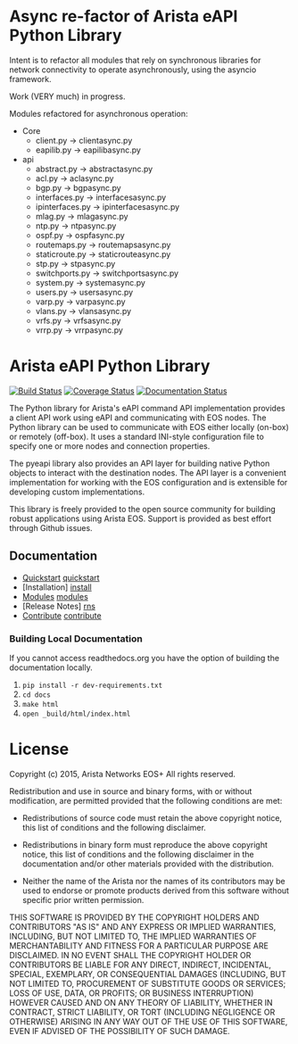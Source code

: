 # Async re-factor of Arista eAPI Python Library

Intent is to refactor all modules that rely on synchronous libraries for network connectivity to operate asynchronously, using the asyncio framework.

Work (VERY much) in progress.

Modules refactored for asynchronous operation:

* Core
  * client.py -> clientasync.py
  * eapilib.py -> eapilibasync.py
* api
  * abstract.py -> abstractasync.py
  * acl.py -> aclasync.py
  * bgp.py -> bgpasync.py
  * interfaces.py -> interfacesasync.py
  * ipinterfaces.py -> ipinterfacesasync.py
  * mlag.py -> mlagasync.py
  * ntp.py -> ntpasync.py
  * ospf.py -> ospfasync.py
  * routemaps.py -> routemapsasync.py
  * staticroute.py -> staticrouteasync.py
  * stp.py -> stpasync.py
  * switchports.py -> switchportsasync.py
  * system.py -> systemasync.py
  * users.py -> usersasync.py
  * varp.py -> varpasync.py
  * vlans.py -> vlansasync.py
  * vrfs.py -> vrfsasync.py
  * vrrp.py -> vrrpasync.py


# Arista eAPI Python Library

[![Build Status](https://travis-ci.org/arista-eosplus/pyeapi.svg?branch=develop)](https://travis-ci.org/arista-eosplus/pyeapi) [![Coverage Status](https://coveralls.io/repos/github/arista-eosplus/pyeapi/badge.svg?branch=develop)](https://coveralls.io/github/arista-eosplus/pyeapi?branch=develop) [![Documentation Status](https://readthedocs.org/projects/pyeapi/badge/?version=latest)](http://readthedocs.org/docs/pyeapi/en/latest/?badge=latest)

The Python library for Arista's eAPI command API implementation provides a
client API work using eAPI and communicating with EOS nodes.  The Python
library can be used to communicate with EOS either locally (on-box) or remotely
(off-box).  It uses a standard INI-style configuration file to specify one or
more nodes and connection properties.

The pyeapi library also provides an API layer for building native Python
objects to interact with the destination nodes. The API layer is a convenient
implementation for working with the EOS configuration and is extensible for
developing custom implementations.

This library is freely provided to the open source community for building
robust applications using Arista EOS.  Support is provided as best effort
through Github issues.

## Documentation

* [Quickstart] [quickstart]
* [Installation] [install]
* [Modules] [modules]
* [Release Notes] [rns]
* [Contribute] [contribute]

### Building Local Documentation

If you cannot access readthedocs.org you have the option of building the
documentation locally.

1. ``pip install -r dev-requirements.txt``
2. ``cd docs``
3. ``make html``
4. ``open _build/html/index.html``

# License

Copyright (c) 2015, Arista Networks EOS+
All rights reserved.

Redistribution and use in source and binary forms, with or without
modification, are permitted provided that the following conditions are met:

* Redistributions of source code must retain the above copyright notice, this
  list of conditions and the following disclaimer.

* Redistributions in binary form must reproduce the above copyright notice,
  this list of conditions and the following disclaimer in the documentation
  and/or other materials provided with the distribution.

* Neither the name of the Arista nor the names of its
  contributors may be used to endorse or promote products derived from
  this software without specific prior written permission.

THIS SOFTWARE IS PROVIDED BY THE COPYRIGHT HOLDERS AND CONTRIBUTORS "AS IS"
AND ANY EXPRESS OR IMPLIED WARRANTIES, INCLUDING, BUT NOT LIMITED TO, THE
IMPLIED WARRANTIES OF MERCHANTABILITY AND FITNESS FOR A PARTICULAR PURPOSE ARE
DISCLAIMED. IN NO EVENT SHALL THE COPYRIGHT HOLDER OR CONTRIBUTORS BE LIABLE
FOR ANY DIRECT, INDIRECT, INCIDENTAL, SPECIAL, EXEMPLARY, OR CONSEQUENTIAL
DAMAGES (INCLUDING, BUT NOT LIMITED TO, PROCUREMENT OF SUBSTITUTE GOODS OR
SERVICES; LOSS OF USE, DATA, OR PROFITS; OR BUSINESS INTERRUPTION) HOWEVER
CAUSED AND ON ANY THEORY OF LIABILITY, WHETHER IN CONTRACT, STRICT LIABILITY,
OR TORT (INCLUDING NEGLIGENCE OR OTHERWISE) ARISING IN ANY WAY OUT OF THE USE
OF THIS SOFTWARE, EVEN IF ADVISED OF THE POSSIBILITY OF SUCH DAMAGE.


[pyeapi]: https://github.com/arista-eosplus/pyeapi
[quickstart]: http://pyeapi.readthedocs.org/en/master/quickstart.html
[install]: http://pyeapi.readthedocs.org/en/master/install.html
[contribute]: http://pyeapi.readthedocs.org/en/master/contribute.html
[modules]: http://pyeapi.readthedocs.org/en/master/modules.html
[support]: http://pyeapi.readthedocs.org/en/master/support.html
[rns]: http://pyeapi.readthedocs.org/en/master/release-notes.html
